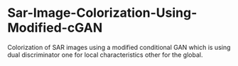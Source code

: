 # Sar-Image-Colorization-Using-Modified-cGAN
Colorization of SAR images using a modified conditional GAN which is using dual discriminator one for local characteristics other for the global.
